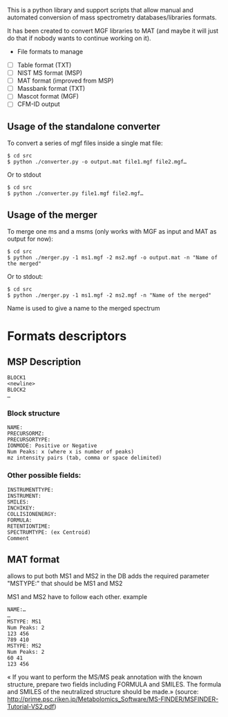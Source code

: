 This is a python library and support scripts that allow manual and automated conversion of mass spectrometry databases/libraries formats.

It has been created to convert MGF libraries to MAT (and maybe it will just do that if nobody wants to continue working on it).


* File formats to manage
- [ ] Table format (TXT)
- [ ] NIST MS format (MSP)
- [ ] MAT format (improved from MSP)
- [ ] Massbank format (TXT)
- [ ] Mascot format (MGF)
- [ ] CFM-ID output

## Usage of the standalone converter

To convert a series of mgf files inside a single mat file:

    $ cd src
    $ python ./converter.py -o output.mat file1.mgf file2.mgf…

Or to stdout

    $ cd src
    $ python ./converter.py file1.mgf file2.mgf…


## Usage of the merger

To merge one ms and a msms (only works with MGF as input and MAT as output for now):

    $ cd src
    $ python ./merger.py -1 ms1.mgf -2 ms2.mgf -o output.mat -n "Name of the merged"
    
Or to stdout:

    $ cd src
    $ python ./merger.py -1 ms1.mgf -2 ms2.mgf -n "Name of the merged"


Name is used to give a name to the merged spectrum

# Formats descriptors 

## MSP Description

    BLOCK1
    <newline>
    BLOCK2
    …


### Block structure

    NAME:
    PRECURSORMZ:
    PRECURSORTYPE:
    IONMODE: Positive or Negative
    Num Peaks: x (where x is number of peaks)
    mz intensity pairs (tab, comma or space delimited)


### Other possible fields:

    INSTRUMENTTYPE:
    INSTRUMENT:
    SMILES:
    INCHIKEY:
    COLLISIONENERGY:
    FORMULA:
    RETENTIONTIME:
    SPECTRUMTYPE: (ex Centroid)
    Comment


## MAT format

allows to put both MS1 and MS2 in the DB
adds the required parameter "MSTYPE:" 
that should be MS1 and MS2 

MS1 and MS2 have to follow each other.
example


    NAME:…
    …
    MSTYPE: MS1
    Num Peaks: 2
    123 456
    789 410
    MSTYPE: MS2
    Num Peaks: 2
    60 41
    123 456


« If you want to perform the MS/MS peak annotation with the known structure,
prepare two fields including FORMULA and SMILES. The formula and SMILES of the
neutralized structure should be made.» (source:
http://prime.psc.riken.jp/Metabolomics_Software/MS-FINDER/MSFINDER-Tutorial-VS2.pdf)

